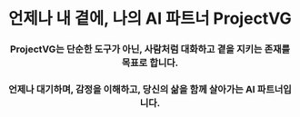 
 <h1 align="center">언제나 내 곁에, 나의 AI 파트너 ProjectVG</h1>

<h3 align="center">ProjectVG는 단순한 도구가 아닌, 사람처럼 대화하고 곁을 지키는 존재를 목표로 합니다.</h3>
<h3 align="center">언제나 대기하며, 감정을 이해하고, 당신의 삶을 함께 살아가는 AI 파트너입니다.</h3>
